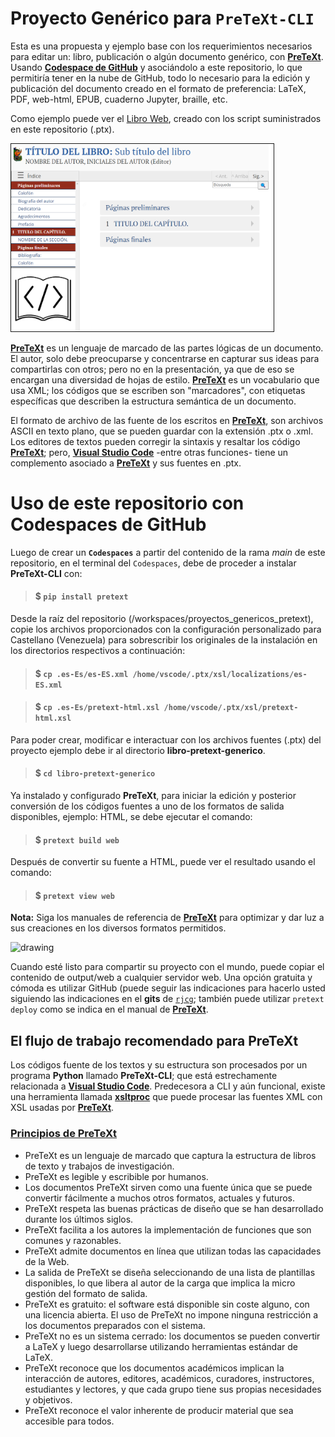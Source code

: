 # Proyecto Genérico para `PreTeXt-CLI`

Esta es una propuesta y ejemplo base con los requerimientos necesarios para editar un: libro, publicación o algún documento genérico, con [**PreTeXt**](https://pretextbook.org/). Usando [**Codespace de GitHub**](https://docs.github.com/en/codespaces) y asociándolo a este repositorio, lo que permitiría tener en la nube de GitHub, todo lo necesario para la edición y publicación del documento creado en el formato de preferencia: LaTeX, PDF, web-html, EPUB, cuaderno Jupyter, braille, etc.

Como ejemplo puede ver el [Libro Web](https://rommeljose.github.io/proyectos_genericos_pretext/titulo-libro.html), creado con los script suministrados en este repositorio (.ptx).

[<img src=".es-Es\ejemplo_libro.png" border="1" alt="Ejemplo de la salida genérica de las fuentes suministradas" width="420" height="300">](https://rommeljose.github.io/proyectos_genericos_pretext/titulo-libro.html)

[**PreTeXt**](https://pretextbook.org/) es un lenguaje de marcado de las partes lógicas de un documento. El autor, solo debe preocuparse y concentrarse en capturar sus ideas para compartirlas con otros; pero no en la presentación, ya que de eso se encargan una diversidad de hojas de estilo. [**PreTeXt**](https://pretextbook.org/) es un vocabulario que usa XML; los códigos que se escriben son "marcadores", con etiquetas específicas que describen la estructura semántica de un documento.

El formato de archivo de las fuente de los escritos en [**PreTeXt**](https://pretextbook.org/), son archivos ASCII en texto plano, que se pueden guardar con la extensión .ptx o .xml. Los editores de textos pueden corregir la sintaxis y resaltar los código [**PreTeXt**](https://pretextbook.org/); pero, [**Visual Studio Code**](https://code.visualstudio.com/) -entre otras funciones- tiene un complemento asociado a [**PreTeXt**](https://pretextbook.org/) y sus fuentes en .ptx.

# Uso de este repositorio con Codespaces de GitHub

Luego de crear un **`Codespaces`** a partir del contenido de la rama *main* de este repositorio, en el terminal del `Codespaces`, debe de proceder a instalar  **PreTeXt-CLI** con:

>#### $ `pip install pretext`

Desde la raíz del repositorio (/workspaces/proyectos_genericos_pretext), copie los archivos proporcionados con la configuración personalizado para Castellano (Venezuela) para sobrescribir los originales de la instalación en los directorios respectivos a continuación:

>#### $ `cp .es-Es/es-ES.xml /home/vscode/.ptx/xsl/localizations/es-ES.xml`

>#### $ `cp .es-Es/pretext-html.xsl /home/vscode/.ptx/xsl/pretext-html.xsl`

Para poder crear, modificar e interactuar con los archivos fuentes (.ptx) del proyecto ejemplo debe ir al directorio **libro-pretext-generico**.

>#### $ `cd libro-pretext-generico`

Ya instalado y configurado **PreTeXt**, para iniciar la edición y posterior conversión de los códigos fuentes a uno de los formatos de salida disponibles, ejemplo: HTML, se debe ejecutar el comando:

>#### $ `pretext build web`

Después de convertir su fuente a HTML, puede ver el resultado usando el comando:

>#### $ `pretext view web`

**Nota:** Siga los manuales de referencia de [**PreTeXt**](https://pretextbook.org/doc/guide/html/processing-CLI.html#subsection-123) para optimizar y dar luz a sus creaciones en los diversos formatos permitidos.

<img src="https://pretextbook.org/examples/showcase/html/external/ptx-logo.png" alt="drawing" width="200"/>

Cuando esté listo para compartir su proyecto con el mundo, puede copiar el contenido de output/web a cualquier servidor web. Una opción gratuita y cómoda es utilizar GitHub (puede seguir las indicaciones para hacerlo usted siguiendo las indicaciones en el  **gits** de [`rjcg`](https://gist.github.com/rommeljose/b4290459f59de4eb2cc9149ac3b14fae); también puede utilizar `pretext deploy` como se indica en el manual de [**PreTeXt**](https://pretextbook.org/doc/guide/html/processing-CLI.html#subsection-127).

## El flujo de trabajo recomendado para PreTeXt 
Los códigos fuente de los textos y su estructura son procesados por un programa **Python** llamado **PreTeXt-CLI**; que está estrechamente relacionada a [**Visual Studio Code**](https://code.visualstudio.com/). Predecesora a CLI y aún funcional, existe una herramienta llamada [**xsltproc**](https://gnome.pages.gitlab.gnome.org/libxslt/xsltproc.html) que puede procesar las fuentes XML con XSL usadas por [**PreTeXt**](https://pretextbook.org/).

### [Principios de PreTeXt](https://pretextbook.org/doc/guide/html/philosophy.html#paragraphs-7) 
* PreTeXt es un lenguaje de marcado que captura la estructura de libros de texto y trabajos de investigación.
* PreTeXt es legible y escribible por humanos.
* Los documentos PreTeXt sirven como una fuente única que se puede convertir fácilmente a muchos otros formatos, actuales y futuros.
* PreTeXt respeta las buenas prácticas de diseño que se han desarrollado durante los últimos siglos.
* PreTeXt facilita a los autores la implementación de funciones que son comunes y razonables.
* PreTeXt admite documentos en línea que utilizan todas las capacidades de la Web.
* La salida de PreTeXt se diseña seleccionando de una lista de plantillas disponibles, lo que libera al autor de la carga que implica la micro gestión  del formato de salida.
* PreTeXt es gratuito: el software está disponible sin coste alguno, con una licencia abierta. El uso de PreTeXt no impone ninguna restricción a los documentos preparados con el sistema.
* PreTeXt no es un sistema cerrado: los documentos se pueden convertir a LaTeX y luego desarrollarse utilizando herramientas estándar de LaTeX.
* PreTeXt reconoce que los documentos académicos implican la interacción de autores, editores, académicos, curadores, instructores, estudiantes y lectores, y que cada grupo tiene sus propias necesidades y objetivos.
* PreTeXt reconoce el valor inherente de producir material que sea accesible para todos.
  
  
